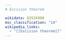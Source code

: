 ```yaml
---
# Excision theorem

wikidata: Q3526998
msc_classification: "14"
wikipedia_links:
  - "[[Excision theorem]]"
---
```

